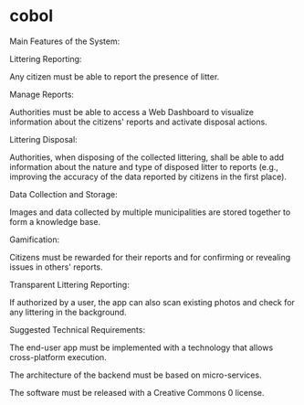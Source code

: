 # cobol
Main Features of the System:

Littering Reporting:

Any citizen must be able to report the presence of litter.

Manage Reports: 

Authorities must be able to access a Web Dashboard to visualize information about the citizens' reports and activate disposal actions.

Littering Disposal: 

Authorities, when disposing of the collected littering, shall be able to add information about the nature and type of disposed litter to reports (e.g., improving the accuracy of the data reported by citizens in the first place).

Data Collection and Storage: 

Images and data collected by multiple municipalities are stored together to form a knowledge base.

Gamification:

Citizens must be rewarded for their reports and for confirming or revealing issues in others' reports.

Transparent Littering Reporting:

If authorized by a user, the app can also scan existing photos and check for any littering in the background.

Suggested Technical Requirements:

The end-user app must be implemented with a technology that allows cross-platform execution.

The architecture of the backend must be based on micro-services.

The software must be released with a Creative Commons 0 license.


